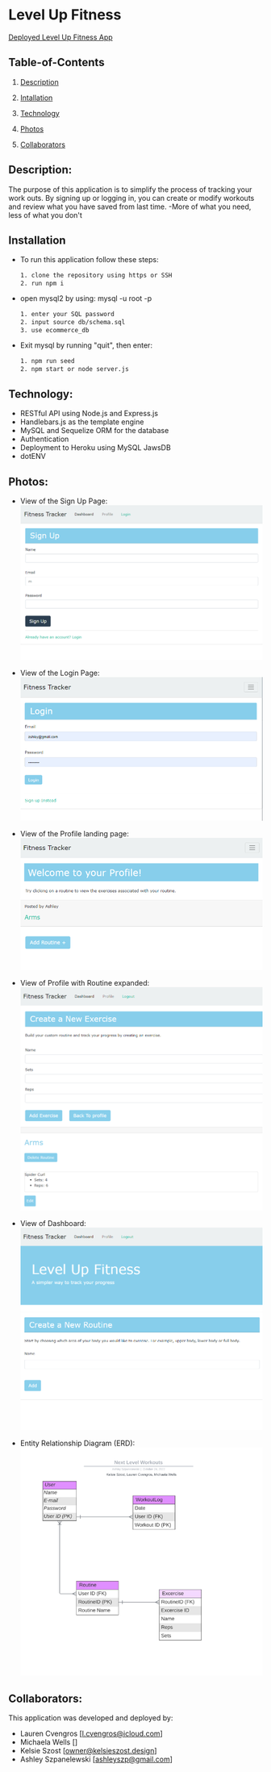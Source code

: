 # Level Up Fitness

[Deployed Level Up Fitness App ](https://radiant-falls-27528.herokuapp.com/ "Level Up Fitness")

## Table-of-Contents

1. [Description](#description)

2. [Intallation](#installation)

2. [Technology](#technology)

3. [Photos](#photos)

4. [Collaborators](#Collaborators)


## Description:

The purpose of this application is to simplify the process of tracking your work outs. 
By signing up or logging in, you can create or modify workouts and review what you have saved from last time.
-More of what you need, less of what you don't

## Installation 

* To run this application follow these steps:

    ```
    1. clone the repository using https or SSH
    2. run npm i
    ```
* open mysql2 by using: mysql -u root -p

    ```
    1. enter your SQL password
    2. input source db/schema.sql
    3. use ecommerce_db
    ```

* Exit mysql by running "quit", then enter:

    ```
    1. npm run seed
    2. npm start or node server.js
    ```

## Technology:

- RESTful API using Node.js and Express.js
- Handlebars.js as the template engine
- MySQL and Sequelize ORM for the database
- Authentication
- Deployment to Heroku using MySQL JawsDB
- dotENV

## Photos:
- View of the Sign Up Page:
![Level Up Fitness Sign Up](./assets/images/signup.png)

- View of the Login Page:
![Level Up Fitness Login](./assets/images/fitnesslogin.png)

- View of the Profile landing page:
![Level Up Fitness Profile Landing](./assets/images/profile1.png)

- View of Profile with Routine expanded:
![Level Up Fitness Profile Routines](./assets/images/profile2.png)

- View of Dashboard:
![Level Up Fitness Dashboard](./assets/images/dashboard.png)

- Entity Relationship Diagram (ERD):
![Level Up Fitness ERD](./assets/images/dbdiagram.png)

## Collaborators:

This application was developed and deployed by:

- Lauren Cvengros [l.cvengros@icloud.com]
- Michaela Wells []
- Kelsie Szost [owner@kelsieszost.design]
- Ashley Szpanelewski [ashleyszp@gmail.com]